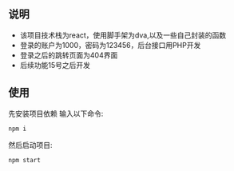 ## 说明
- 该项目技术栈为react，使用脚手架为dva,以及一些自己封装的函数
- 登录的账户为1000，密码为123456，后台接口用PHP开发
- 登录之后的跳转页面为404界面
- 后续功能15号之后开发

## 使用
先安装项目依赖
输入以下命令:
```js
npm i
```
然后启动项目:
```js
npm start
```
